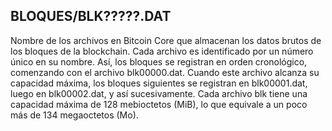 ## BLOQUES/BLK?????.DAT

Nombre de los archivos en Bitcoin Core que almacenan los datos brutos de los bloques de la blockchain. Cada archivo es identificado por un número único en su nombre. Así, los bloques se registran en orden cronológico, comenzando con el archivo blk00000.dat. Cuando este archivo alcanza su capacidad máxima, los bloques siguientes se registran en blk00001.dat, luego en blk00002.dat, y así sucesivamente. Cada archivo blk tiene una capacidad máxima de 128 mebioctetos (MiB), lo que equivale a un poco más de 134 megaoctetos (Mo).